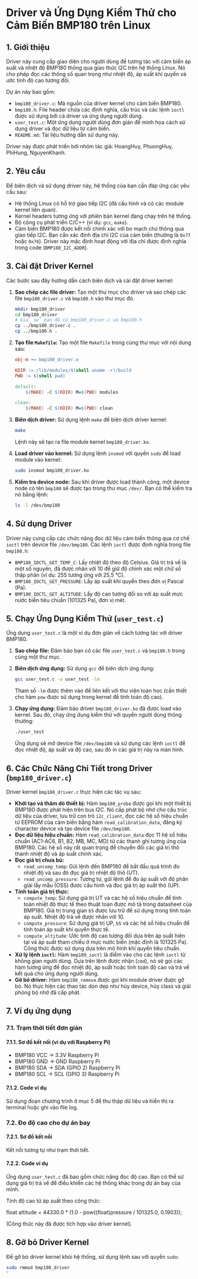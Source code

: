 # Driver và Ứng Dụng Kiểm Thử cho Cảm Biến BMP180 trên Linux

## 1. Giới thiệu

Driver này cung cấp giao diện cho người dùng để tương tác với cảm biến áp suất và nhiệt độ BMP180 thông qua giao thức I2C trên hệ thống Linux. Nó cho phép đọc các thông số quan trọng như nhiệt độ, áp suất khí quyển và ước tính độ cao tương đối.

Dự án này bao gồm:

* `bmp180_driver.c`: Mã nguồn của driver kernel cho cảm biến BMP180.
* `bmp180.h`: File header chứa các định nghĩa, cấu trúc và các lệnh `ioctl` được sử dụng bởi cả driver và ứng dụng người dùng.
* `user_test.c`: Một ứng dụng người dùng đơn giản để minh họa cách sử dụng driver và đọc dữ liệu từ cảm biến.
* `README.md`: Tài liệu hướng dẫn sử dụng này.

Driver này được phát triển bởi nhóm tác giả: HoangHuy, PhuongHuy, PhiHung, NguyenKhanh.

## 2. Yêu cầu

Để biên dịch và sử dụng driver này, hệ thống của bạn cần đáp ứng các yêu cầu sau:

* Hệ thống Linux có hỗ trợ giao tiếp I2C (đã cấu hình và có các module kernel liên quan).
* Kernel headers tương ứng với phiên bản kernel đang chạy trên hệ thống.
* Bộ công cụ phát triển C/C++ (ví dụ: `gcc`, `make`).
* Cảm biến BMP180 được kết nối chính xác với bo mạch chủ thông qua giao tiếp I2C. Bạn cần xác định địa chỉ I2C của cảm biến (thường là `0x77` hoặc `0x76`). Driver này mặc định hoạt động với địa chỉ được định nghĩa trong code (`BMP180_I2C_ADDR`).

## 3. Cài đặt Driver Kernel

Các bước sau đây hướng dẫn cách biên dịch và cài đặt driver kernel:

1.  **Sao chép các file driver:** Tạo một thư mục cho driver và sao chép các file `bmp180_driver.c` và `bmp180.h` vào thư mục đó.

    ```bash
    mkdir bmp180_driver
    cd bmp180_driver
    # Giả sử bạn đã có bmp180_driver.c và bmp180.h
    cp ../bmp180_driver.c .
    cp ../bmp180.h .
    ```

2.  **Tạo file `Makefile`:** Tạo một file `Makefile` trong cùng thư mục với nội dung sau:

    ```makefile
    obj-m += bmp180_driver.o

    KDIR := /lib/modules/$(shell uname -r)/build
    PWD := $(shell pwd)

    default:
        $(MAKE) -C $(KDIR) M=$(PWD) modules

    clean:
        $(MAKE) -C $(KDIR) M=$(PWD) clean
    ```

3.  **Biên dịch driver:** Sử dụng lệnh `make` để biên dịch driver kernel:

    ```bash
    make
    ```

    Lệnh này sẽ tạo ra file module kernel `bmp180_driver.ko`.

4.  **Load driver vào kernel:** Sử dụng lệnh `insmod` với quyền `sudo` để load module vào kernel:

    ```bash
    sudo insmod bmp180_driver.ko
    ```

5.  **Kiểm tra device node:** Sau khi driver được load thành công, một device node có tên `bmp180` sẽ được tạo trong thư mục `/dev/`. Bạn có thể kiểm tra nó bằng lệnh:

    ```bash
    ls -l /dev/bmp180
    ```

## 4. Sử dụng Driver

Driver này cung cấp các chức năng đọc dữ liệu cảm biến thông qua cơ chế `ioctl` trên device file `/dev/bmp180`. Các lệnh `ioctl` được định nghĩa trong file `bmp180.h`:

* `BMP180_IOCTL_GET_TEMP_C`: Lấy nhiệt độ theo độ Celsius. Giá trị trả về là một số nguyên, đã được nhân với 10 để giữ độ chính xác một chữ số thập phân (ví dụ: 255 tương ứng với 25.5 °C).
* `BMP180_IOCTL_GET_PRESSURE`: Lấy áp suất khí quyển theo đơn vị Pascal (Pa).
* `BMP180_IOCTL_GET_ALTITUDE`: Lấy độ cao tương đối so với áp suất mực nước biển tiêu chuẩn (101325 Pa), đơn vị mét.

## 5. Chạy Ứng Dụng Kiểm Thử (`user_test.c`)

Ứng dụng `user_test.c` là một ví dụ đơn giản về cách tương tác với driver BMP180.

1.  **Sao chép file:** Đảm bảo bạn có các file `user_test.c` và `bmp180.h` trong cùng một thư mục.

2.  **Biên dịch ứng dụng:** Sử dụng `gcc` để biên dịch ứng dụng:

    ```bash
    gcc user_test.c -o user_test -lm
    ```

    Tham số `-lm` được thêm vào để liên kết với thư viện toán học (cần thiết cho hàm `pow` được sử dụng trong kernel để tính toán độ cao).

3.  **Chạy ứng dụng:** Đảm bảo driver `bmp180_driver.ko` đã được load vào kernel. Sau đó, chạy ứng dụng kiểm thử với quyền người dùng thông thường:

    ```bash
    ./user_test
    ```

    Ứng dụng sẽ mở device file `/dev/bmp180` và sử dụng các lệnh `ioctl` để đọc nhiệt độ, áp suất và độ cao, sau đó in các giá trị này ra màn hình.

## 6. Các Chức Năng Chi Tiết trong Driver (`bmp180_driver.c`)

Driver kernel `bmp180_driver.c` thực hiện các tác vụ sau:

* **Khởi tạo và thăm dò thiết bị:** Hàm `bmp180_probe` được gọi khi một thiết bị BMP180 được phát hiện trên bus I2C. Nó cấp phát bộ nhớ cho cấu trúc dữ liệu của driver, lưu trữ con trỏ `i2c_client`, đọc các hệ số hiệu chuẩn từ EEPROM của cảm biến bằng hàm `read_calibration_data`, đăng ký character device và tạo device file `/dev/bmp180`.
* **Đọc dữ liệu hiệu chuẩn:** Hàm `read_calibration_data` đọc 11 hệ số hiệu chuẩn (AC1-AC6, B1, B2, MB, MC, MD) từ các thanh ghi tương ứng của BMP180. Các hệ số này rất quan trọng để chuyển đổi các giá trị thô thành nhiệt độ và áp suất chính xác.
* **Đọc giá trị chưa bù:**
    * `read_uncomp_temp`: Gửi lệnh đến BMP180 để bắt đầu quá trình đo nhiệt độ và sau đó đọc giá trị nhiệt độ thô (UT).
    * `read_uncomp_pressure`: Tương tự, gửi lệnh để đo áp suất với độ phân giải lấy mẫu (OSS) được cấu hình và đọc giá trị áp suất thô (UP).
* **Tính toán giá trị thực:**
    * `compute_temp`: Sử dụng giá trị UT và các hệ số hiệu chuẩn để tính toán nhiệt độ thực tế theo thuật toán được mô tả trong datasheet của BMP180. Giá trị trung gian `b5` được lưu trữ để sử dụng trong tính toán áp suất. Nhiệt độ trả về được nhân với 10.
    * `compute_pressure`: Sử dụng giá trị UP, `b5` và các hệ số hiệu chuẩn để tính toán áp suất khí quyển thực tế.
    * `compute_altitude`: Ước tính độ cao tương đối dựa trên áp suất hiện tại và áp suất tham chiếu ở mực nước biển (mặc định là 101325 Pa). Công thức được sử dụng dựa trên mô hình khí quyển tiêu chuẩn.
* **Xử lý lệnh `ioctl`:** Hàm `bmp180_ioctl` là điểm vào cho các lệnh `ioctl` từ không gian người dùng. Dựa trên lệnh được nhận (`cmd`), nó sẽ gọi các hàm tương ứng để đọc nhiệt độ, áp suất hoặc tính toán độ cao và trả về kết quả cho ứng dụng người dùng.
* **Gỡ bỏ driver:** Hàm `bmp180_remove` được gọi khi module driver được gỡ bỏ. Nó thực hiện các thao tác dọn dẹp như hủy device, hủy class và giải phóng bộ nhớ đã cấp phát.

## 7. Ví dụ ứng dụng

### 7.1. Trạm thời tiết đơn giản

#### 7.1.1. Sơ đồ kết nối (ví dụ với Raspberry Pi)

* BMP180 VCC $\rightarrow$ 3.3V Raspberry Pi
* BMP180 GND $\rightarrow$ GND Raspberry Pi
* BMP180 SDA $\rightarrow$ SDA (GPIO 2) Raspberry Pi
* BMP180 SCL $\rightarrow$ SCL (GPIO 3) Raspberry Pi

#### 7.1.2. Code ví dụ

Sử dụng đoạn chương trình ở mục 5 để thu thập dữ liệu và hiển thị ra terminal hoặc ghi vào file log.

### 7.2. Đo độ cao cho dự án bay

#### 7.2.1. Sơ đồ kết nối

Kết nối tương tự như trạm thời tiết.

#### 7.2.2. Code ví dụ

Ứng dụng `user_test.c` đã bao gồm chức năng đọc độ cao. Bạn có thể sử dụng giá trị trả về để điều khiển các hệ thống khác trong dự án bay của mình.

Tính độ cao từ áp suất theo công thức:

float altitude = 44330.0 * (1.0 - pow((float)pressure / 101325.0, 0.1903));

(Công thức này đã được tích hợp vào driver kernel).


## 8. Gỡ bỏ Driver Kernel

Để gỡ bỏ driver kernel khỏi hệ thống, sử dụng lệnh sau với quyền `sudo`:

```bash
sudo rmmod bmp180_driver
"
